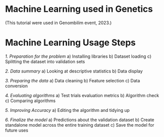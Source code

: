 # Machine Learning used in Genetics 

(This tutorial were used in Genombilim event, 2023.)

# Machine Learning Usage Steps

_1. Preparation for the problem_
a) Installing libraries
b) Dataset loading
c) Splitting the dataset into validation sets

_2. Data summary_
a) Looking at descriptive statistics
b) Data display

_3. Preparing the data_
a) Data cleaning
b) Feature selection
c) Data conversion

_4. Evaluating algorithms_
a) Test trials evaluation metrics
b) Algorithm check
c) Comparing algorithms

_5. Improving Accuracy_
a) Editing the algorithm and tidying up

_6. Finalize the model_
a) Predictions about the validation dataset
b) Create standalone model across the entire training dataset c) Save the model for future uses





